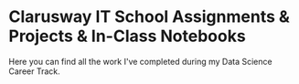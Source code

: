 # Clarusway IT School Assignments & Projects & In-Class Notebooks
Here you can find all the work I've completed during my Data Science Career Track.
